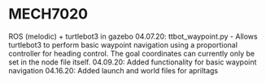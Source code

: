 # MECH7020
ROS (melodic) + turtlebot3 in gazebo 
04.07.20: ttbot_waypoint.py - Allows turtlebot3 to perform basic waypoint navigation using a proportional controller for heading control. The goal coordinates can currently only be set in the node file itself.
04.09.20: Added functionality for basic waypoint navigation
04.16.20: Added launch and world files for apriltags
